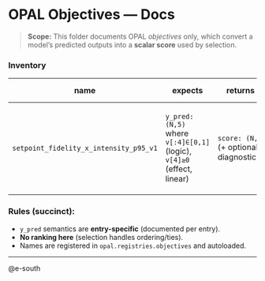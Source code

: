 # OPAL Objectives — Docs

> **Scope:** This folder documents OPAL *objectives* only, which convert a model’s predicted outputs into a **scalar score** used by selection.

### Inventory

| name                   | expects                                                                | returns                                | brief features                                                                  |
| ---------------------- | ---------------------------------------------------------------------- | -------------------------------------- | ------------------------------------------------------------------------------- |
| `setpoint_fidelity_x_intensity_p95_v1` | `y_pred: (N,5)` where `v[:4]∈[0,1]` (logic), `v[4]≥0` (effect, linear) | `score: (N,)` (+ optional diagnostics) | setpoint-aware logic fidelity × percentile-scaled effect; gate-free, continuous |


### **Rules** (succinct):

- `y_pred` semantics are **entry-specific** (documented per entry).
- **No ranking here** (selection handles ordering/ties).
- Names are registered in `opal.registries.objectives` and autoloaded.

---

@e-south